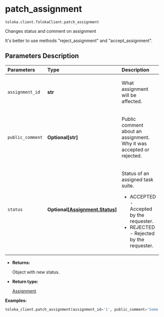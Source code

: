 # patch_assignment
`toloka.client.TolokaClient.patch_assignment`

Changes status and comment on assignment


It's better to use methods "reject_assignment" and "accept_assignment".

## Parameters Description

| Parameters | Type | Description |
| :----------| :----| :-----------|
`assignment_id`|**str**|<p>What assignment will be affected.</p>
`public_comment`|**Optional\[str\]**|<p>Public comment about an assignment. Why it was accepted or rejected.</p>
`status`|**Optional\[[Assignment.Status](toloka.client.assignment.Assignment.Status.md)\]**|<p>Status of an assigned task suite.<ul><li>ACCEPTED - Accepted by the requester.</li><li>REJECTED - Rejected by the requester.</li></ul></p>

* **Returns:**

  Object with new status.

* **Return type:**

  [Assignment](toloka.client.assignment.Assignment.md)

**Examples:**

```python
toloka_client.patch_assignment(assignment_id='1', public_comment='Some issues present, but work is acceptable', status='ACCEPTED')
```

